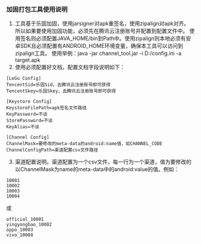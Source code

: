### 加固打包工具使用说明
1. 工具基于乐固加固，使用jarsigner对apk重签名，使用zipalign对apk对齐。
所以如果要使用加固功能，必须先在腾讯云注册账号并配置到配置文件中。
使用签名则必须配置JAVA_HOME/bin到Path中。使用zipalign则本地必须有安卓SDK且必须配置有ANDROID_HOME环境变量，确保本工具可以访问到zipalign工具。
使用举例：java -jar channel_tool.jar -i D:/config.ini -a target.apk
2. 使用必须配置好文档，配置文档字段说明如下：
```
[LeGu Config]
TencentSid=乐固Sid，去腾讯云注册账号即可获得
TencentSkey=乐固Skey，去腾讯云注册账号即可获得

[Keystore Config]
KeystoreFilePath=apk签名文件路径
KeyPassword=不谈
StorePassword=不谈
KeyAlias=不谈

[Channel Config]
ChannelMask=要修改的meta-data的android:name值，如CHANNEL_CODE
ChannelConfigPath=渠道配置csv文件路径
```
3. 渠道配置说明。渠道配置为一个csv文件，每一行为一个渠道，值为要修改的以ChannelMask为name的meta-data中的android:value的值。例如：
```
10001
10002
10003
10004
```
或
```
official_10001
yingyongbao_10002
oppo_10003
vivo_10004
```